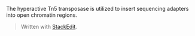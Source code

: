 

The hyperactive Tn5 transposase is utilized to insert sequencing adapters into open chromatin regions.
> Written with [StackEdit](https://stackedit.io/).
<!--stackedit_data:
eyJoaXN0b3J5IjpbLTYzNzg2MDcxN119
-->